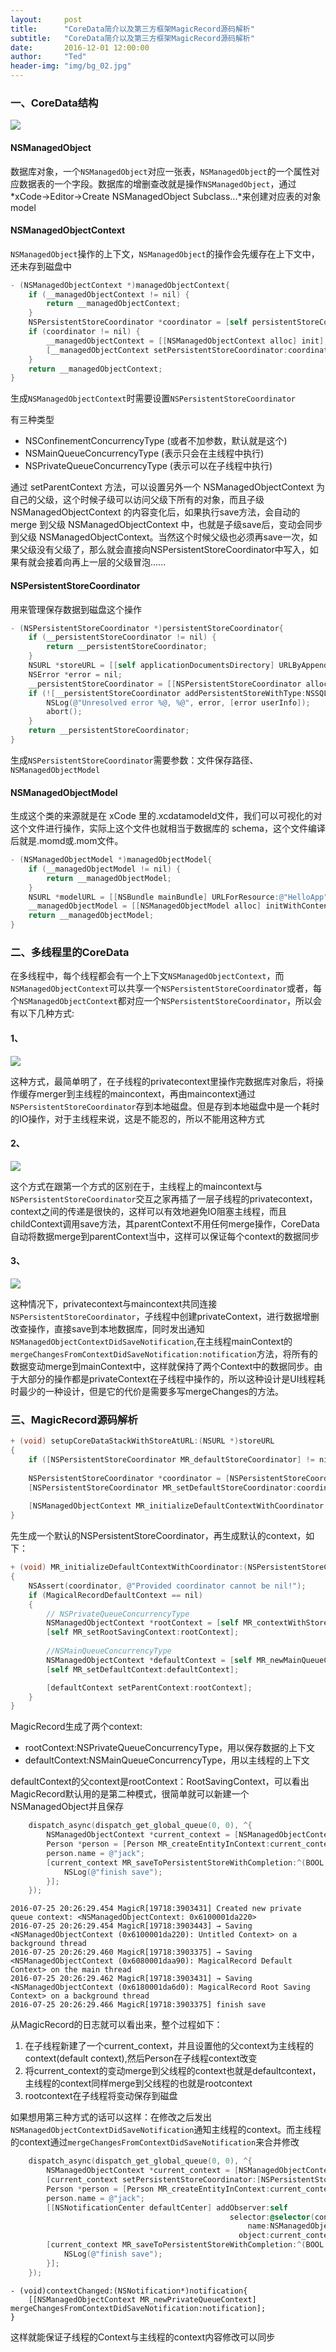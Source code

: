 ```yaml
---
layout:     post
title:      "CoreData简介以及第三方框架MagicRecord源码解析"
subtitle:   "CoreData简介以及第三方框架MagicRecord源码解析"
date:       2016-12-01 12:00:00
author:     "Ted"
header-img: "img/bg_02.jpg"
---
```


### 一、CoreData结构

![](/img/coredata/01.png)

#### NSManagedObject

数据库对象，一个`NSManagedObject`对应一张表，`NSManagedObject`的一个属性对应数据表的一个字段。数据库的增删查改就是操作`NSManagedObject`，通过*xCode->Editor->Create NSManagedObject Subclass...*来创建对应表的对象model

#### NSManagedObjectContext

`NSManagedObject`操作的上下文，`NSManagedObject`的操作会先缓存在上下文中，还未存到磁盘中

```objective-c
- (NSManagedObjectContext *)managedObjectContext{
    if (__managedObjectContext != nil) {
        return __managedObjectContext;
    }
    NSPersistentStoreCoordinator *coordinator = [self persistentStoreCoordinator];
    if (coordinator != nil) {
        __managedObjectContext = [[NSManagedObjectContext alloc] init];
        [__managedObjectContext setPersistentStoreCoordinator:coordinator];
    }
    return __managedObjectContext;
}
```

生成`NSManagedObjectContext`时需要设置`NSPersistentStoreCoordinator`

有三种类型

- NSConfinementConcurrencyType (或者不加参数，默认就是这个)
- NSMainQueueConcurrencyType (表示只会在主线程中执行)
- NSPrivateQueueConcurrencyType (表示可以在子线程中执行)

通过 setParentContext 方法，可以设置另外一个 NSManagedObjectContext 为自己的父级，这个时候子级可以访问父级下所有的对象，而且子级 NSManagedObjectContext 的内容变化后，如果执行save方法，会自动的 merge 到父级 NSManagedObjectContext 中，也就是子级save后，变动会同步到父级 NSManagedObjectContext。当然这个时候父级也必须再save一次，如果父级没有父级了，那么就会直接向NSPersistentStoreCoordinator中写入，如果有就会接着向再上一层的父级冒泡......

#### NSPersistentStoreCoordinator

用来管理保存数据到磁盘这个操作

```objective-c
- (NSPersistentStoreCoordinator *)persistentStoreCoordinator{
    if (__persistentStoreCoordinator != nil) {
        return __persistentStoreCoordinator;
    }
    NSURL *storeURL = [[self applicationDocumentsDirectory] URLByAppendingPathComponent:@"HelloApp.sqlite"];
    NSError *error = nil;
    __persistentStoreCoordinator = [[NSPersistentStoreCoordinator alloc] initWithManagedObjectModel:[self managedObjectModel]];
    if (![__persistentStoreCoordinator addPersistentStoreWithType:NSSQLiteStoreType configuration:nil URL:storeURL options:nil error:&error]) {
        NSLog(@"Unresolved error %@, %@", error, [error userInfo]);
        abort();
    }    
    return __persistentStoreCoordinator;
}
```

生成`NSPersistentStoreCoordinator`需要参数：文件保存路径、`NSManagedObjectModel`

#### NSManagedObjectModel

生成这个类的来源就是在 xCode 里的.xcdatamodeld文件，我们可以可视化的对这个文件进行操作，实际上这个文件也就相当于数据库的 schema，这个文件编译后就是.momd或.mom文件。

```objective-c
- (NSManagedObjectModel *)managedObjectModel{
    if (__managedObjectModel != nil) {
        return __managedObjectModel;
    }
    NSURL *modelURL = [[NSBundle mainBundle] URLForResource:@"HelloApp" withExtension:@"momd"];
    __managedObjectModel = [[NSManagedObjectModel alloc] initWithContentsOfURL:modelURL];
    return __managedObjectModel;
}
```

### 二、多线程里的CoreData

在多线程中，每个线程都会有一个上下文`NSManagedObjectContext`，而`NSManagedObjectContext`可以共享一个`NSPersistentStoreCoordinator`或者，每个`NSManagedObjectContext`都对应一个`NSPersistentStoreCoordinator`，所以会有以下几种方式:

#### 1、

![](/img/coredata/02.png)

这种方式，最简单明了，在子线程的privatecontext里操作完数据库对象后，将操作缓存merger到主线程的maincontext，再由maincontext通过`NSPersistentStoreCoordinator`存到本地磁盘。但是存到本地磁盘中是一个耗时的IO操作，对于主线程来说，这是不能忍的，所以不能用这种方式

#### 2、

![](/img/coredata/03.png)

这个方式在跟第一个方式的区别在于，主线程上的maincontext与`NSPersistentStoreCoordinator`交互之家再插了一层子线程的privatecontext，context之间的传递是很快的，这样可以有效地避免IO阻塞主线程，而且childContext调用save方法，其parentContext不用任何merge操作，CoreData自动将数据merge到parentContext当中，这样可以保证每个context的数据同步

#### 3、

![](/img/coredata/04.png)

这种情况下，privatecontext与maincontext共同连接`NSPersistentStoreCoordinator`，子线程中创建privateContext，进行数据增删改查操作，直接save到本地数据库，同时发出通知`NSManagedObjectContextDidSaveNotification`,在主线程mainContext的`mergeChangesFromContextDidSaveNotification:notification`方法，将所有的数据变动merge到mainContext中，这样就保持了两个Context中的数据同步。由于大部分的操作都是privateContext在子线程中操作的，所以这种设计是UI线程耗时最少的一种设计，但是它的代价是需要多写mergeChanges的方法。

### 三、MagicRecord源码解析

```objective-c
+ (void) setupCoreDataStackWithStoreAtURL:(NSURL *)storeURL
{
    if ([NSPersistentStoreCoordinator MR_defaultStoreCoordinator] != nil) return;
    
    NSPersistentStoreCoordinator *coordinator = [NSPersistentStoreCoordinator MR_coordinatorWithSqliteStoreAtURL:storeURL];
    [NSPersistentStoreCoordinator MR_setDefaultStoreCoordinator:coordinator];
    
    [NSManagedObjectContext MR_initializeDefaultContextWithCoordinator:coordinator];
}
```

先生成一个默认的NSPersistentStoreCoordinator，再生成默认的context，如下：

```objective-c
+ (void) MR_initializeDefaultContextWithCoordinator:(NSPersistentStoreCoordinator *)coordinator;
{
    NSAssert(coordinator, @"Provided coordinator cannot be nil!");
    if (MagicalRecordDefaultContext == nil)
    {
      	// NSPrivateQueueConcurrencyType
        NSManagedObjectContext *rootContext = [self MR_contextWithStoreCoordinator:coordinator];
        [self MR_setRootSavingContext:rootContext];
		
        //NSMainQueueConcurrencyType
        NSManagedObjectContext *defaultContext = [self MR_newMainQueueContext];
        [self MR_setDefaultContext:defaultContext];

        [defaultContext setParentContext:rootContext];
    }
}
```

MagicRecord生成了两个context:

- rootContext:NSPrivateQueueConcurrencyType，用以保存数据的上下文
- defaultContext:NSMainQueueConcurrencyType，用以主线程的上下文

defaultContext的父context是rootContext：RootSavingContext，可以看出MagicRecord默认用的是第二种模式，很简单就可以新建一个NSManagedObject并且保存

```objective-c
    dispatch_async(dispatch_get_global_queue(0, 0), ^{
        NSManagedObjectContext *current_context = [NSManagedObjectContext MR_contextWithParent:[NSManagedObjectContext MR_defaultContext]];
        Person *person = [Person MR_createEntityInContext:current_context];
        person.name = @"jack";
        [current_context MR_saveToPersistentStoreWithCompletion:^(BOOL contextDidSave, NSError * _Nullable error) {
            NSLog(@"finish save");
        }];
    });
```

```
2016-07-25 20:26:29.454 MagicR[19718:3903431] Created new private queue context: <NSManagedObjectContext: 0x6100001da220>
2016-07-25 20:26:29.454 MagicR[19718:3903443] → Saving <NSManagedObjectContext (0x6100001da220): Untitled Context> on a background thread
2016-07-25 20:26:29.460 MagicR[19718:3903375] → Saving <NSManagedObjectContext (0x6080001daa90): MagicalRecord Default Context> on the main thread
2016-07-25 20:26:29.462 MagicR[19718:3903431] → Saving <NSManagedObjectContext (0x6180001da6d0): MagicalRecord Root Saving Context> on a background thread
2016-07-25 20:26:29.466 MagicR[19718:3903375] finish save
```

从MagicRecord的日志就可以看出来，整个过程如下：

1. 在子线程新建了一个current_context，并且设置他的父context为主线程的context(default context),然后Person在子线程context改变
2. 将current_context的变动merge到父线程的context也就是defaultcontext，主线程的context同样merge到父线程的也就是rootcontext
3. rootcontext在子线程将变动保存到磁盘

如果想用第三种方式的话可以这样：在修改之后发出`NSManagedObjectContextDidSaveNotification`通知主线程的context。而主线程的context通过`mergeChangesFromContextDidSaveNotification`来合并修改

```objective-c
    dispatch_async(dispatch_get_global_queue(0, 0), ^{
        NSManagedObjectContext *current_context = [NSManagedObjectContext MR_newPrivateQueueContext];
        [current_context setPersistentStoreCoordinator:[NSPersistentStoreCoordinator MR_defaultStoreCoordinator]];
        Person *person = [Person MR_createEntityInContext:current_context];
        person.name = @"jack";
        [[NSNotificationCenter defaultCenter] addObserver:self
                                                 selector:@selector(contextChanged:)
                                                     name:NSManagedObjectContextDidSaveNotification
                                                   object:current_context];
        [current_context MR_saveToPersistentStoreWithCompletion:^(BOOL contextDidSave, NSError * _Nullable error) {
            NSLog(@"finish save");
        }];
    });
```

```
- (void)contextChanged:(NSNotification*)notification{
    [[NSManagedObjectContext MR_newPrivateQueueContext] mergeChangesFromContextDidSaveNotification:notification];
}
```

这样就能保证子线程的Context与主线程的context内容修改可以同步

